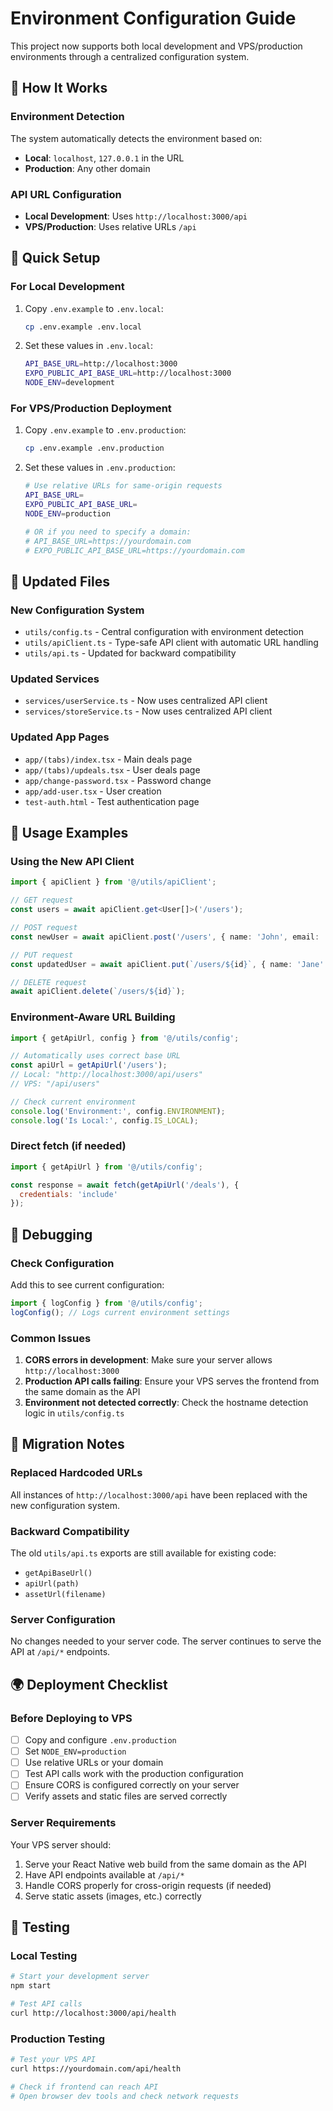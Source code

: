 # Environment Configuration Guide

This project now supports both local development and VPS/production environments through a centralized configuration system.

## 🔧 How It Works

### Environment Detection
The system automatically detects the environment based on:
- **Local**: `localhost`, `127.0.0.1` in the URL
- **Production**: Any other domain

### API URL Configuration
- **Local Development**: Uses `http://localhost:3000/api`
- **VPS/Production**: Uses relative URLs `/api`

## 🚀 Quick Setup

### For Local Development
1. Copy `.env.example` to `.env.local`:
   ```bash
   cp .env.example .env.local
   ```

2. Set these values in `.env.local`:
   ```bash
   API_BASE_URL=http://localhost:3000
   EXPO_PUBLIC_API_BASE_URL=http://localhost:3000
   NODE_ENV=development
   ```

### For VPS/Production Deployment
1. Copy `.env.example` to `.env.production`:
   ```bash
   cp .env.example .env.production
   ```

2. Set these values in `.env.production`:
   ```bash
   # Use relative URLs for same-origin requests
   API_BASE_URL=
   EXPO_PUBLIC_API_BASE_URL=
   NODE_ENV=production
   
   # OR if you need to specify a domain:
   # API_BASE_URL=https://yourdomain.com
   # EXPO_PUBLIC_API_BASE_URL=https://yourdomain.com
   ```

## 📁 Updated Files

### New Configuration System
- `utils/config.ts` - Central configuration with environment detection
- `utils/apiClient.ts` - Type-safe API client with automatic URL handling
- `utils/api.ts` - Updated for backward compatibility

### Updated Services
- `services/userService.ts` - Now uses centralized API client
- `services/storeService.ts` - Now uses centralized API client

### Updated App Pages
- `app/(tabs)/index.tsx` - Main deals page
- `app/(tabs)/updeals.tsx` - User deals page
- `app/change-password.tsx` - Password change
- `app/add-user.tsx` - User creation
- `test-auth.html` - Test authentication page

## 🔨 Usage Examples

### Using the New API Client
```typescript
import { apiClient } from '@/utils/apiClient';

// GET request
const users = await apiClient.get<User[]>('/users');

// POST request
const newUser = await apiClient.post('/users', { name: 'John', email: 'john@example.com' });

// PUT request
const updatedUser = await apiClient.put(`/users/${id}`, { name: 'Jane' });

// DELETE request
await apiClient.delete(`/users/${id}`);
```

### Environment-Aware URL Building
```typescript
import { getApiUrl, config } from '@/utils/config';

// Automatically uses correct base URL
const apiUrl = getApiUrl('/users'); 
// Local: "http://localhost:3000/api/users"
// VPS: "/api/users"

// Check current environment
console.log('Environment:', config.ENVIRONMENT);
console.log('Is Local:', config.IS_LOCAL);
```

### Direct fetch (if needed)
```javascript
import { getApiUrl } from '@/utils/config';

const response = await fetch(getApiUrl('/deals'), {
  credentials: 'include'
});
```

## 🐛 Debugging

### Check Configuration
Add this to see current configuration:
```typescript
import { logConfig } from '@/utils/config';
logConfig(); // Logs current environment settings
```

### Common Issues
1. **CORS errors in development**: Make sure your server allows `http://localhost:3000`
2. **Production API calls failing**: Ensure your VPS serves the frontend from the same domain as the API
3. **Environment not detected correctly**: Check the hostname detection logic in `utils/config.ts`

## 🔄 Migration Notes

### Replaced Hardcoded URLs
All instances of `http://localhost:3000/api` have been replaced with the new configuration system.

### Backward Compatibility
The old `utils/api.ts` exports are still available for existing code:
- `getApiBaseUrl()`
- `apiUrl(path)`
- `assetUrl(filename)`

### Server Configuration
No changes needed to your server code. The server continues to serve the API at `/api/*` endpoints.

## 🌍 Deployment Checklist

### Before Deploying to VPS
- [ ] Copy and configure `.env.production`
- [ ] Set `NODE_ENV=production`
- [ ] Use relative URLs or your domain
- [ ] Test API calls work with the production configuration
- [ ] Ensure CORS is configured correctly on your server
- [ ] Verify assets and static files are served correctly

### Server Requirements
Your VPS server should:
1. Serve your React Native web build from the same domain as the API
2. Have API endpoints available at `/api/*`
3. Handle CORS properly for cross-origin requests (if needed)
4. Serve static assets (images, etc.) correctly

## 📱 Testing

### Local Testing
```bash
# Start your development server
npm start

# Test API calls
curl http://localhost:3000/api/health
```

### Production Testing
```bash
# Test your VPS API
curl https://yourdomain.com/api/health

# Check if frontend can reach API
# Open browser dev tools and check network requests
```
